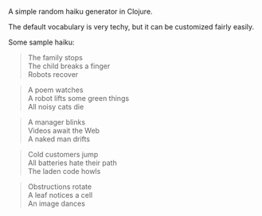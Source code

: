A simple random haiku generator in Clojure.

The default vocabulary is very techy, but it can be customized fairly easily.

Some sample haiku:

>The family stops  
>The child breaks a finger  
>Robots recover


>A poem watches  
>A robot lifts some green things  
>All noisy cats die


>A manager blinks  
>Videos await the Web  
>A naked man drifts


>Cold customers jump  
>All batteries hate their path  
>The laden code howls


>Obstructions rotate  
>A leaf notices a cell  
>An image dances


